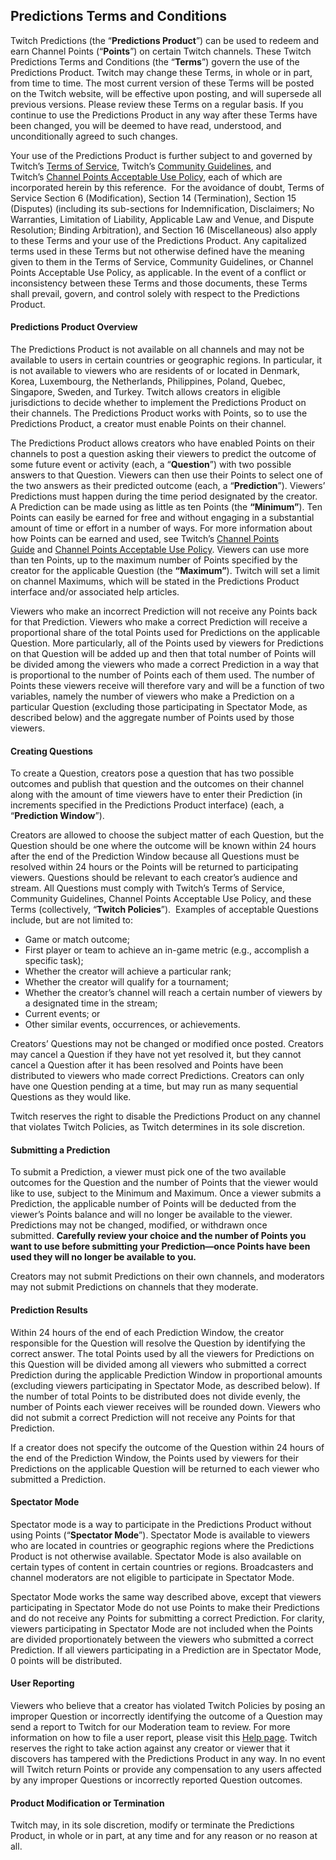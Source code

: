 Predictions Terms and Conditions
--------------------------------

Twitch Predictions (the “**Predictions Product**”) can be used to redeem and earn Channel Points (“**Points**”) on certain Twitch channels. These Twitch Predictions Terms and Conditions (the “**Terms**”) govern the use of the Predictions Product. Twitch may change these Terms, in whole or in part, from time to time. The most current version of these Terms will be posted on the Twitch website, will be effective upon posting, and will supersede all previous versions. Please review these Terms on a regular basis. If you continue to use the Predictions Product in any way after these Terms have been changed, you will be deemed to have read, understood, and unconditionally agreed to such changes.

Your use of the Predictions Product is further subject to and governed by Twitch’s [Terms of Service](https://www.twitch.tv/p/legal/terms-of-service/), Twitch’s [Community Guidelines](https://www.twitch.tv/p/legal/community-guidelines/), and Twitch’s [Channel Points Acceptable Use Policy](https://www.twitch.tv/p/legal/channel-points-acceptable-use-policy/), each of which are incorporated herein by this reference.  For the avoidance of doubt, Terms of Service Section 6 (Modification), Section 14 (Termination), Section 15 (Disputes) (including its sub-sections for Indemnification, Disclaimers; No Warranties, Limitation of Liability, Applicable Law and Venue, and Dispute Resolution; Binding Arbitration), and Section 16 (Miscellaneous) also apply to these Terms and your use of the Predictions Product. Any capitalized terms used in these Terms but not otherwise defined have the meaning given to them in the Terms of Service, Community Guidelines, or Channel Points Acceptable Use Policy, as applicable. In the event of a conflict or inconsistency between these Terms and those documents, these Terms shall prevail, govern, and control solely with respect to the Predictions Product.

#### Predictions Product Overview

The Predictions Product is not available on all channels and may not be available to users in certain countries or geographic regions. In particular, it is not available to viewers who are residents of or located in Denmark, Korea, Luxembourg, the Netherlands, Philippines, Poland, Quebec, Singapore, Sweden, and Turkey. Twitch allows creators in eligible jurisdictions to decide whether to implement the Predictions Product on their channels. The Predictions Product works with Points, so to use the Predictions Product, a creator must enable Points on their channel.

The Predictions Product allows creators who have enabled Points on their channels to post a question asking their viewers to predict the outcome of some future event or activity (each, a “**Question**”) with two possible answers to that Question. Viewers can then use their Points to select one of the two answers as their predicted outcome (each, a “**Prediction**”). Viewers’ Predictions must happen during the time period designated by the creator. A Prediction can be made using as little as ten Points (the **“Minimum”**). Ten Points can easily be earned for free and without engaging in a substantial amount of time or effort in a number of ways. For more information about how Points can be earned and used, see Twitch’s [Channel Points Guide](https://help.twitch.tv/s/article/channel-points-guide?language=en_US) and [Channel Points Acceptable Use Policy](https://www.twitch.tv/p/legal/channel-points-acceptable-use-policy/). Viewers can use more than ten Points, up to the maximum number of Points specified by the creator for the applicable Question (the **“Maximum”**). Twitch will set a limit on channel Maximums, which will be stated in the Predictions Product interface and/or associated help articles. 

Viewers who make an incorrect Prediction will not receive any Points back for that Prediction. Viewers who make a correct Prediction will receive a proportional share of the total Points used for Predictions on the applicable Question. More particularly, all of the Points used by viewers for Predictions on that Question will be added up and then that total number of Points will be divided among the viewers who made a correct Prediction in a way that is proportional to the number of Points each of them used. The number of Points these viewers receive will therefore vary and will be a function of two variables, namely the number of viewers who make a Prediction on a particular Question (excluding those participating in Spectator Mode, as described below) and the aggregate number of Points used by those viewers.

#### Creating Questions

To create a Question, creators pose a question that has two possible outcomes and publish that question and the outcomes on their channel along with the amount of time viewers have to enter their Prediction (in increments specified in the Predictions Product interface) (each, a “**Prediction Window**”).

Creators are allowed to choose the subject matter of each Question, but the Question should be one where the outcome will be known within 24 hours after the end of the Prediction Window because all Questions must be resolved within 24 hours or the Points will be returned to participating viewers. Questions should be relevant to each creator’s audience and stream. All Questions must comply with Twitch’s Terms of Service, Community Guidelines, Channel Points Acceptable Use Policy, and these Terms (collectively, “**Twitch Policies**”).  Examples of acceptable Questions include, but are not limited to: 

*   Game or match outcome;
*   First player or team to achieve an in-game metric (e.g., accomplish a specific task); 
*   Whether the creator will achieve a particular rank; 
*   Whether the creator will qualify for a tournament; 
*   Whether the creator’s channel will reach a certain number of viewers by a designated time in the stream; 
*   Current events; or 
*   Other similar events, occurrences, or achievements. 

Creators’ Questions may not be changed or modified once posted. Creators may cancel a Question if they have not yet resolved it, but they cannot cancel a Question after it has been resolved and Points have been distributed to viewers who made correct Predictions. Creators can only have one Question pending at a time, but may run as many sequential Questions as they would like.

Twitch reserves the right to disable the Predictions Product on any channel that violates Twitch Policies, as Twitch determines in its sole discretion.  

#### Submitting a Prediction

To submit a Prediction, a viewer must pick one of the two available outcomes for the Question and the number of Points that the viewer would like to use, subject to the Minimum and Maximum. Once a viewer submits a Prediction, the applicable number of Points will be deducted from the viewer’s Points balance and will no longer be available to the viewer. Predictions may not be changed, modified, or withdrawn once submitted. **Carefully review your choice and the number of Points you want to use before submitting your Prediction—once Points have been used they will no longer be available to you.** 

Creators may not submit Predictions on their own channels, and moderators may not submit Predictions on channels that they moderate.

#### Prediction Results

Within 24 hours of the end of each Prediction Window, the creator responsible for the Question will resolve the Question by identifying the correct answer. The total Points used by all the viewers for Predictions on this Question will be divided among all viewers who submitted a correct Prediction during the applicable Prediction Window in proportional amounts (excluding viewers participating in Spectator Mode, as described below). If the number of total Points to be distributed does not divide evenly, the number of Points each viewer receives will be rounded down. Viewers who did not submit a correct Prediction will not receive any Points for that Prediction.  

If a creator does not specify the outcome of the Question within 24 hours of the end of the Prediction Window, the Points used by viewers for their Predictions on the applicable Question will be returned to each viewer who submitted a Prediction.

#### Spectator Mode

Spectator mode is a way to participate in the Predictions Product without using Points (“**Spectator Mode**”). Spectator Mode is available to viewers who are located in countries or geographic regions where the Predictions Product is not otherwise available. Spectator Mode is also available on certain types of content in certain countries or regions. Broadcasters and channel moderators are not eligible to participate in Spectator Mode.

Spectator Mode works the same way described above, except that viewers participating in Spectator Mode do not use Points to make their Predictions and do not receive any Points for submitting a correct Prediction. For clarity, viewers participating in Spectator Mode are not included when the Points are divided proportionately between the viewers who submitted a correct Prediction. If all viewers participating in a Prediction are in Spectator Mode, 0 points will be distributed.

#### User Reporting

Viewers who believe that a creator has violated Twitch Policies by posing an improper Question or incorrectly identifying the outcome of a Question may send a report to Twitch for our Moderation team to review. For more information on how to file a user report, please visit this [Help page](https://help.twitch.tv/s/article/how-to-file-a-user-report?language=en_US). Twitch reserves the right to take action against any creator or viewer that it discovers has tampered with the Predictions Product in any way. In no event will Twitch return Points or provide any compensation to any users affected by any improper Questions or incorrectly reported Question outcomes. 

#### Product Modification or Termination

Twitch may, in its sole discretion, modify or terminate the Predictions Product, in whole or in part, at any time and for any reason or no reason at all.